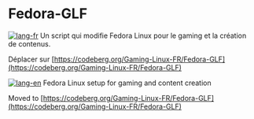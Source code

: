 # Fedora-GLF
[![lang-fr](https://img.shields.io/badge/lang-fr-blue.svg)]() Un script qui modifie Fedora Linux  pour le gaming et la création de contenus.

Déplacer sur [https://codeberg.org/Gaming-Linux-FR/Fedora-GLF](https://codeberg.org/Gaming-Linux-FR/Fedora-GLF)

[![lang-en](https://img.shields.io/badge/lang-en-blue.svg)]() Fedora Linux setup for gaming and content creation

Moved to [https://codeberg.org/Gaming-Linux-FR/Fedora-GLF](https://codeberg.org/Gaming-Linux-FR/Fedora-GLF)
